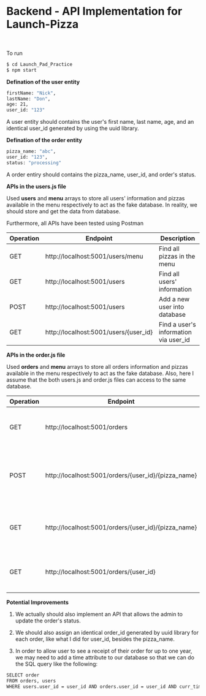 # Backend - API Implementation for Launch-Pizza
<br/>

To run
```bash
$ cd Launch_Pad_Practice
$ npm start
```

**Defination of the user entity**
```bash
firstName: "Nick",
lastName: "Don",
age: 21,
user_id: "123"
```
A user entity should contains the user's first name, last name, age, and an identical user_id generated by using the uuid library.

**Defination of the order entity**
```bash
pizza_name: "abc",
user_id: "123",
status: "processing"
```
A order entiry should contains the pizza_name, user_id, and order's status.

**APIs in the users.js file**

Used **users** and **menu** arrays to store all users' information and pizzas available in the menu respectively to act as the fake database. In reality, we should store and get the data from database. 

Furthermore, all APIs have been tested using Postman

|Operation      |Endpoint       |Description                                             |
|-------------  |-------------   |------------------------------------------------------ |
|GET  |http://localhost:5001/users/menu           |Find all pizzas in the menu           |
|GET  |http://localhost:5001/users                |Find all users' information           |
|POST |http://localhost:5001/users                |Add a new user into database          |
|GET  |http://localhost:5001/users/{user_id}      |Find a user's information via user_id |


**APIs in the order.js file**

Used **orders** and **menu** arrays to store all orders information and pizzas available in the menu respectively to act as the fake database. Also, here I assume that the both users.js and order.js files can access to the same database. 

|Operation      |Endpoint        |Description                                                                                                         |
|-------------  |-------------   |------------------------------------------------------------------------------------------------------------------- |
|GET  |http://localhost:5001/orders                                       |Find all order history in the database                                     |
|POST |http://localhost:5001/orders/{user_id}/{pizza_name}                |Add a new order to the database based on user_id and the name of the pizza |
|GET  |http://localhost:5001/orders/{user_id}/{pizza_name}                |Find the user's order status of a specific pizza                           |
|GET  |http://localhost:5001/orders/{user_id}                             |Find the user's ordering history (all receipt)                             |

**Potential Improvements**

1. We actually should also implement an API that allows the admin to update the order's status.

2. We should also assign an identical order_id generated by uuid library for each order, like what I did for user_id, besides the pizza_name.

3. In order to allow user to see a receipt of their order for up to one year, we may need to add a time attribute to our database so that we can do the SQL query like the following:

```bash
SELECT order 
FROM orders, users
WHERE users.user_id = user_id AND orders.user_id = user_id AND curr_time - orders.order_time >= 1
```





